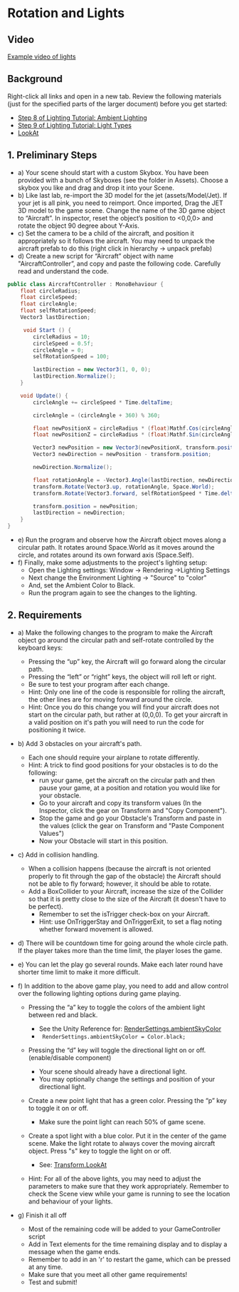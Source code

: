 # Rotation and Lights 


## Video
[Example video of lights](https://youtu.be/gLr3AsV9kjc)

## Background
Right-click all links and open in a new tab. Review the following materials (just for the specified parts of the larger document) before you get started:
 - [Step 8 of Lighting Tutorial: Ambient Lighting](https://learn.unity.com/tutorial/introduction-to-lighting-and-rendering#5c7f8528edbc2a002053b52f)
 - [Step 9 of Lighting Tutorial: Light Types](https://learn.unity.com/tutorial/introduction-to-lighting-and-rendering#5c7f8528edbc2a002053b530)
 - [LookAt](https://unity3d.com/learn/tutorials/topics/scripting/look)

## 1. Preliminary Steps
 - a) Your scene should start with a custom Skybox. You have been provided with a bunch of Skyboxes (see the folder in Assets). Choose a skybox you like and drag and drop it into your Scene.
 - b) Like last lab, re-import the 3D model for the jet (assets/Model/Jet). If your jet is all pink, you need to reimport. Once imported, Drag the JET 3D model to the game scene. Change the name of the 3D game object to “Aircraft”. In inspector, reset the object’s position to <0,0,0> and rotate the object 90 degree about Y-Axis. 
 - c) Set the camera to be a child of the aircraft, and position it appropriately so it follows the aircraft. You may need to unpack the aircraft prefab to do this (right click in hierarchy -> unpack prefab)
 - d) Create a new script for “Aircraft” object with name "AircraftController”, and copy and paste the following code. Carefully read and understand the code.
 
```csharp
public class AircraftController : MonoBehaviour {
    float circleRadius;
    float circleSpeed;
    float circleAngle;
    float selfRotationSpeed;
    Vector3 lastDirection;

     void Start () {
        circleRadius = 10;
        circleSpeed = 0.5f;
        circleAngle = 0;
        selfRotationSpeed = 100;

        lastDirection = new Vector3(1, 0, 0);
        lastDirection.Normalize();
    }

    void Update() {
        circleAngle += circleSpeed * Time.deltaTime;

        circleAngle = (circleAngle + 360) % 360;

        float newPositionX = circleRadius * (float)Mathf.Cos(circleAngle);
        float newPositionZ = circleRadius * (float)Mathf.Sin(circleAngle);

        Vector3 newPosition = new Vector3(newPositionX, transform.position.y, newPositionZ);
        Vector3 newDirection = newPosition - transform.position;

        newDirection.Normalize();

        float rotationAngle = -Vector3.Angle(lastDirection, newDirection);
        transform.Rotate(Vector3.up, rotationAngle, Space.World);
        transform.Rotate(Vector3.forward, selfRotationSpeed * Time.deltaTime, Space.Self);

        transform.position = newPosition;
        lastDirection = newDirection;
    }
}
```
  - e) Run the program and observe how the Aircraft object moves along a circular path. It rotates around Space.World as it moves around the circle, and rotates around its own forward axis (Space.Self).
  - f) Finally, make some adjustments to the project's lighting setup:
    + Open the Lighting settings: Window -> Rendering ->Lighting Settings
    + Next change the Environment Lighting -> "Source" to "color"
    + And, set the Ambient Color to Black.
    + Run the program again to see the changes to the lighting.

## 2. Requirements
 - a) Make the following changes to the program to make the Aircraft object go around the circular path and self-rotate controlled by the keyboard keys:
    + Pressing the “up” key, the Aircraft will go forward along the circular path.
    + Pressing the “left” or “right” keys, the object will roll left or right.
    + Be sure to test your program after each change. 
    + Hint: Only one line of the code is responsible for rolling the aircraft, the other lines are for moving forward around the circle.
    + Hint: Once you do this change you will find your aircraft does not start on the circular path, but rather at (0,0,0). To get your aircraft in a valid position on it's path you will need to run the code for positioning it twice.

 - b) Add 3 obstacles on your aircraft's path. 
     + Each one should require your airplane to rotate differently.
     + Hint: A trick to find good positions for your obstacles is to do the following: 
       - run your game, get the aircraft on the circular path and then pause your game, at a position and rotation you would like for your obstacle.
       - Go to your aircraft and copy its transform values (In the Inspector, click the gear on Transform and "Copy Component"). 
       - Stop the game and go your Obstacle's Transform and paste in the values (click the gear on Transform and "Paste Component Values")
       - Now your Obstacle will start in this position. 
    
 - c) Add in collision handling.
     + When a collision happens (because the aircraft is not oriented properly to fit through the gap of the obstacle) the Aircraft should not be able to fly forward; however, it should be able to rotate. 
     + Add a BoxCollider to your Aircraft, increase the size of the Collider so that it is pretty close to the size of the Aircraft (it doesn't have to be perfect).
         * Remember to set the isTrigger check-box on your Aircraft.
         * Hint: use OnTriggerStay and OnTriggerExit, to set a flag noting whether forward movement is allowed.

 - d) There will be countdown time for going around the whole circle path. If the player takes more than the time limit, the player loses the game.
 - e) You can let the play go several rounds. Make each later round have shorter time limit to make it more difficult.
 - f) In addition to the above game play, you need to add and allow control over the following lighting options during game playing.
     + Pressing the “a” key to toggle the colors of the ambient light between red and black.
         * See the Unity Reference for: [ RenderSettings.ambientSkyColor](https://docs.unity3d.com/ScriptReference/RenderSettings-ambientSkyColor.html)
         *  ``` RenderSettings.ambientSkyColor = Color.black;```

     + Pressing the “d” key will toggle the directional light on or off. (enable/disable component)
         * Your scene should already have a directional light.
         * You may optionally change the settings and position of your directional light.
         
     + Create a new point light that has a green color. Pressing the “p” key to toggle it on or off.
         * Make sure the point light can reach 50% of game scene. 
         
     + Create a spot light with a blue color. Put it in the center of the game scene. Make the light rotate to always cover the moving aircraft object. Press "s" key to toggle the light on or off.
         * See: [Transform.LookAt](https://docs.unity3d.com/ScriptReference/Transform.LookAt.html)
     
     + Hint: For all of the above lights, you may need to adjust the parameters to make sure that they work appropriately. Remember to check the Scene view while your game is running to see the location and behaviour of your lights.   

 - g) Finish it all off
     + Most of the remaining code will be added to your GameController script
     + Add in Text elements for the time remaining display and to display a message when the game ends.
     + Remember to add in an 'r' to restart the game, which can be pressed at any time.
     + Make sure that you meet all other game requirements!
     + Test and submit!

